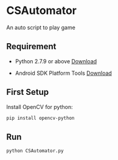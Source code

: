 # CSAutomator

An auto script to play game

## Requirement

* Python 2.7.9 or above
[Download](https://www.python.org/downloads/)

* Android SDK Platform Tools
[Download](https://developer.android.com/studio/releases/platform-tools)

## First Setup

Install OpenCV for python:
``` bash
pip install opencv-python
```

## Run

``` bash
python CSAutomator.py
```